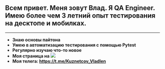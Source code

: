 ## Всем привет. Меня зовут Влад. Я QA Engineer. Имею более чем 3 летний опыт тестирования на десктопе и мобилках.

---

- **Знаю основы пайтона**
- **Умею в автоматизацию тестирования с помощью Pytest**
- **Регулярно изучаю что-то новое**
- **Моя страница на** [![](https://img.shields.io/static/v1?message=LinkedIn&logo=linkedin&label=%20&style=flat&color=blue&labelColor=5c5c5c)](https://www.linkedin.com/in/vladlen-kuznetcov/)
- **Моя телега: https://t.me/Kuznetcov_Vladlen**

